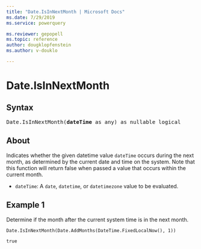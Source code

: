 ```yaml
---
title: "Date.IsInNextMonth | Microsoft Docs"
ms.date: 7/29/2019
ms.service: powerquery

ms.reviewer: gepopell
ms.topic: reference
author: dougklopfenstein
ms.author: v-douklo

---
```

# Date.IsInNextMonth

## Syntax

<pre>
Date.IsInNextMonth(<b>dateTime</b> as any) as nullable logical
</pre>
  
## About  
Indicates whether the given datetime value `dateTime` occurs during the next month, as determined by the current date and time on the system. Note that this function will return false when passed a value that occurs within the current month. <ul> <li><code>dateTime</code>: A <code>date</code>, <code>datetime</code>, or <code>datetimezone</code> value to be evaluated.</li> </ul>

## Example 1
Determine if the month after the current system time is in the next month.

```powerquery-m
Date.IsInNextMonth(Date.AddMonths(DateTime.FixedLocalNow(), 1))
```

`true`
